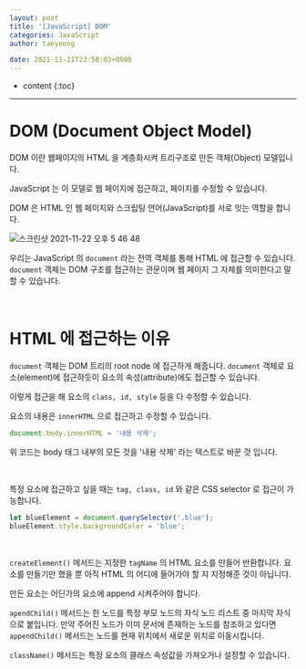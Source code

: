 ```yaml
---
layout: post
title: '[JavaScript] DOM'
categories: JavaScript
author: taeyeong

date: 2021-11-21T23:58:03+0900
---
```

* content
{:toc}


---

# DOM (Document Object Model)

DOM 이란 웹페이지의 HTML 을 계층화시켜 트리구조로 만든 객체(Object) 모델입니다.

JavaScript 는 이 모델로 웹 페이지에 접근하고, 페이지를 수정할 수 있습니다.

DOM 은 HTML 인 웹 페이지와 스크립팅 언어(JavaScript)를 서로 잇는 역할을 합니다.

![스크린샷 2021-11-22 오후 5 46 48](https://user-images.githubusercontent.com/87692499/142830379-29bb7ada-b1f5-4b1d-8da9-87973315f9e7.png)

우리는 JavaScript 의 `document` 라는 전역 객체를 통해 HTML 에 접근할 수 있습니다. `document` 객체는 DOM 구조를 접근하는 관문이며 웹 페이지 그 자체를 의미한다고 말할 수 있습니다.

<br>

# HTML 에 접근하는 이유

`document` 객체는 DOM 트리의 root node 에 접근하게 해줍니다. `document` 객체로 요소(element)에 접근하듯이 요소의 속성(attribute)에도 접근할 수 있습니다.

이렇게 접근을 해 요소의 `class, id, style` 등을 다 수정할 수 있습니다.

요소의 내용은 `innerHTML` 으로 접근하고 수정할 수 있습니다.

```javascript
document.body.innerHTML = '내용 삭제';
```

위 코드는 body 태그 내부의 모든 것을 '내용 삭제' 라는 텍스트로 바꾼 것 입니다.

<br>

특정 요소에 접근하고 싶을 때는 `tag, class, id` 와 같은 CSS selector 로 접근이 가능합니다.

```javascript
let blueElement = document.querySelector('.blue');
blueElement.style.backgroundColor = 'blue';
```

<br>

`createElement()` 메서드는 지정한 `tagName` 의 HTML 요소를 만들어 반환합니다. 요소를 만들기만 했을 뿐 아직 HTML 의 어디에 들어가야 할 지 지정해준 것이 아닙니다.

만든 요소는 어딘가의 요소에 append 시켜주어야 합니다.

`apendChild()` 메서드는 한 노드를 특정 부모 노드의 자식 노드 리스트 중 마지막 자식으로 붙입니다. 만약 주어진 노드가 이미 문서에 존재하는 노드를 참조하고 있다면 `appendChild()` 메서드는 노드를 현재 위치에서 새로운 위치로 이동시킵니다.

`className()` 메서드는 특정 요소의 클래스 속성값을 가져오거나 설정할 수 있습니다.
